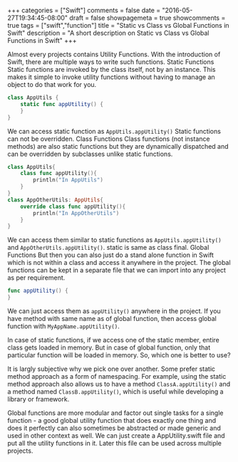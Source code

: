 
+++
categories = ["Swift"]
comments = false
date = "2016-05-27T19:34:45-08:00"
draft = false
showpagemeta = true
showcomments = true
tags = ["swift","function"]
title = "Static vs Class vs Global Functions in Swift"
description = "A short description on Static vs Class vs Global Functions in Swift"
+++

Almost every projects contains Utility Functions. With the introduction of Swift, there are multiple ways to write such functions.
Static Functions
Static functions are invoked by the class itself, not by an instance. This makes it simple to invoke utility functions without having to manage an object to do that work for you.
```swift
class AppUtils {
    static func appUtility() {
    }
}
```
We can access static function as `AppUtils.appUtility()`
Static functions can not be overridden.
Class Functions
Class functions (not instance methods) are also static functions but they are dynamically dispatched and can be overridden by subclasses unlike static functions.
```swift
class AppUtils{
    class func appUtility(){
        println("In AppUtils")
    }
}
class AppOtherUtils: AppUtils{
    override class func appUtility(){
        println("In AppOtherUtils")
    }
}
```
We can access them similar to static functions as `AppUtils.appUtility()` and `AppOtherUtils.appUtility()`.
static is same as class final.
Global Functions
But then you can also just do a stand alone function in Swift which is not within a class and access it anywhere in the project. The global functions can be kept in a separate file that we can import into any project as per requirement.
```swift
func appUtility() {
}
```
We can just access them as `appUtility()` anywhere in the project. If you have method with same name as of global function, then access global function with `MyAppName.appUtility()`.

In case of static functions, if we access one of the static member, entire class gets loaded in memory. But in case of global function, only that particular function will be loaded in memory.
So, which one is better to use?

It is largly subjective why we pick one over another. Some prefer static method approach as a form of namespacing. For example, using the static method approach also allows us to have a method `ClassA.appUtility()` and a method named `ClassB.appUtility()`, which is useful while developing a library or framework.

Global functions are more modular and factor out single tasks for a single function - a good global utility function that does exactly one thing and does it perfectly can also sometimes be abstracted or made generic and used in other context as well.
We can just create a AppUtility.swift file and put all the utility functions in it. Later this file can be used across multiple projects.
